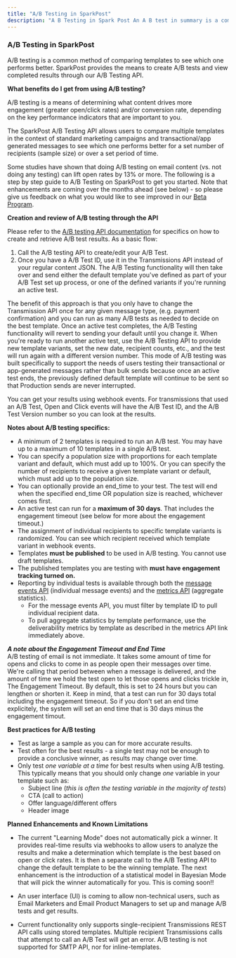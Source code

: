 ```yaml
---
title: "A/B Testing in SparkPost"
description: "A B Testing in Spark Post An A B test in summary is a common method of comparing templates to see which one performs better Spark Post provides the means to create new A B tests and view completed results through our A B Testing API What benefits do I..."
---
```


### A/B Testing in SparkPost 

A/B testing is a common method of comparing templates to see which one performs better. SparkPost provides the means to create A/B tests and view completed results through our A/B Testing API.

**What benefits do I get from using A/B testing?** 

A/B testing is a means of determining what content drives more engagement (greater open/click rates) and/or conversion rate, depending on the key performance indicators that are important to you. 

The SparkPost A/B Testing API allows users to compare multiple templates in the context of standard marketing campaigns and transactional/app generated messages to see which one performs better for a set number of recipients (sample size) or over a set period of time. 

Some studies have shown that doing A/B testing on email content (vs. not doing any testing) can lift open rates by 13% or more. The following is a step by step guide to A/B Testing on SparkPost to get you started. Note that enhancements are coming over the months ahead (see below) - so please give us feedback on what you would like to see improved in our [Beta Program](https://www.sparkpost.com/sparkpost-beta-tester/).

**Creation and review of A/B testing through the API** 

Please refer to the [A/B testing API documentation](https://developers.sparkpost.com/api/ab-testing.html) for specifics on how to create and retrieve A/B test results. As a basic flow:
  1.  Call the A/B testing API to create/edit your A/B Test. 
  2.  Once you have a A/B Test ID, use it in the Transmissions API instead of your regular content JSON. The A/B Testing functionality will then take over and send either the default template you've defined as part of your A/B Test set up process, or one of the defined variants if you're running an active test.

The benefit of this approach is that you only have to change the Transmission API once for any given message type, (e.g. payment confirmation) and you can run as many A/B tests as needed to decide on the best template. Once an active test completes, the A/B Testing functionality will revert to sending your default until you change it. When you're ready to run another active test, use the A/B Testing API to provide new template variants, set the new date, recipient counts, etc., and the test will run again with a different version number. This mode of A/B testing was built specifically to support the needs of users testing their transactional or app-generated messages rather than bulk sends because once an active test ends, the previously defined default template will continue to be sent so that Production sends are never interrupted.

You can get your results using webhook events. For transmissions that used an A/B Test, Open and Click events will have the A/B Test ID, and the A/B Test Version number so you can look at the results.

**Notes about A/B testing specifics:**

* A minimum of 2 templates is required to run an A/B test. You may have up to a maximum of 10 templates in a single A/B test.
* You can specify a population size with proportions for each template variant and default, which must add up to 100%. Or you can specify the number of recipients to receive a given template variant or default, which must add up to the population size. 
* You can optionally provide an end_time to your test. The test will end when the specified end_time OR population size is reached, whichever comes first.
* An active test can run for a **maximum of 30 days**. That includes the engagement timeout (see below for more about the engagement timeout.)
* The assignment of individual recipients to specific template variants is randomized. You can see which recipient received which template variant in webhook events.
* Templates **must be published** to be used in A/B testing. You cannot use draft templates.
* The published templates you are testing with **must have engagement tracking turned on.**
* Reporting by individual tests is available through both the [message events API](http://developers.sparkpost.com/api/message-events.html#message-events-message-events-get) (individual message events) and the [metrics API](https://developers.sparkpost.com/api/metrics.html#metrics-deliverability-metrics-by-template-get) (aggregate statistics).
  * For the message events API, you must filter by template ID to pull individual recipient data.
  * To pull aggregate statistics by template performance, use the deliverability metrics by template as described in the metrics API link immediately above.
  
***A note about the Engagement Timeout and End Time***  
A/B testing of email is not immediate. It takes some amount of time for opens and clicks to come in as people open their messages over time. We're calling that period between when a message is delivered, and the amount of time we hold the test open to let those opens and clicks trickle in, The Engagement Timeout. By default, this is set to 24 hours but you can lengthen or shorten it. Keep in mind, that a test can run for 30 days total including the engagement timeout. So if you don't set an end time explicitely, the system will set an end time that is 30 days minus the engagement timout. 


**Best practices for A/B testing**

* Test as large a sample as you can for more accurate results.
* Test often for the best results - a single test may not be enough to provide a conclusive winner, as results may change over time.
* Only test *one variable at a time* for best results when using A/B testing. This typically means that you should only change *one* variable in your template such as:
  * Subject line (*this is often the testing variable in the majority of tests*)
  * CTA (call to action)
  * Offer language/different offers
  * Header image 

**Planned Enhancements and Known Limitations**

 *  The current "Learning Mode" does not automatically pick a winner. It provides real-time results via webhooks to allow users to analyze the results and make a determination which template is the best based on open or click rates. It is then a separate call to the A/B Testing API to change the default template to be the winning template. The next enhancement is the introduction of a statistical model in Bayesian Mode that will pick the winner automatically for you. This is coming soon!!
 
 * An user interface (UI) is coming to allow non-technical users, such as Email Marketers and Email Product Managers to set up and manage A/B tests and get results. 
 
 * Current functionality only supports single-recipient Transmissions REST API calls using stored templates. Multiple recipient Transmissions calls that attempt to call an A/B Test will get an error. A/B testing is not supported for SMTP API, nor for inline-templates.


